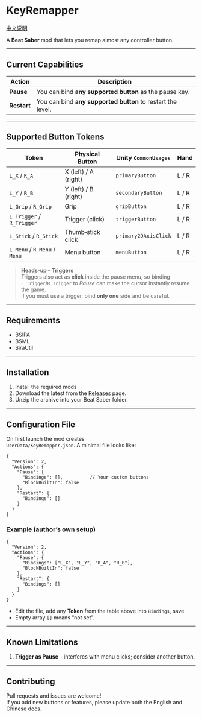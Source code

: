 # KeyRemapper

[中文说明](README_zh.md)

A **Beat Saber** mod that lets you remap almost any controller button.

---

## Current Capabilities

| Action      | Description                                                 |
|-------------|-------------------------------------------------------------|
| **Pause**   | You can bind **any supported button** as the pause key.     |
| **Restart** | You can bind **any supported button** to restart the level. |

---

## Supported Button Tokens

| Token                        | Physical Button      | Unity `CommonUsages` | Hand  |
|------------------------------|----------------------|----------------------|-------|
| `L_X` / `R_A`                | X (left) / A (right) | `primaryButton`      | L / R |
| `L_Y` / `R_B`                | Y (left) / B (right) | `secondaryButton`    | L / R |
| `L_Grip` / `R_Grip`          | Grip                 | `gripButton`         | L / R |
| `L_Trigger` / `R_Trigger`    | Trigger (click)      | `triggerButton`      | L / R |
| `L_Stick` / `R_Stick`        | Thumb‑stick click    | `primary2DAxisClick` | L / R |
| `L_Menu` / `R_Menu` / `Menu` | Menu button          | `menuButton`         | L / R |

> **Heads‑up – Triggers**  
> Triggers also act as **click** inside the pause menu, so binding `L_Trigger`/`R_Trigger` to *Pause* can make the
> cursor instantly resume the game.  
> If you must use a trigger, bind **only one** side and be careful.

---

## Requirements

- BSIPA
- BSML
- SiraUtil

---

## Installation

1. Install the required mods
2. Download the latest from the [Releases](https://github.com/lyyQwQ/KeyRemapper/releases) page.
3. Unzip the archive into your Beat Saber folder.

---

## Configuration File

On first launch the mod creates  
`UserData/KeyRemapper.json`. A minimal file looks like:

```jsonc
{
  "Version": 2,
  "Actions": {
    "Pause": {
      "Bindings": [],          // Your custom buttons
      "BlockBuiltIn": false
    },
    "Restart": {
      "Bindings": []
    }
  }
}
```

### Example (author’s own setup)

```jsonc
{
  "Version": 2,
  "Actions": {
    "Pause": {
      "Bindings": ["L_X", "L_Y", "R_A", "R_B"],
      "BlockBuiltIn": false
    },
    "Restart": {
      "Bindings": []
    }
  }
}
```

* Edit the file, add any **Token** from the table above into `Bindings`, save
* Empty array `[]` means “not set”.

---

## Known Limitations

1. **Trigger as Pause** – interferes with menu clicks; consider another button.

---

## Contributing

Pull requests and issues are welcome!  
If you add new buttons or features, please update both the English and Chinese docs.
